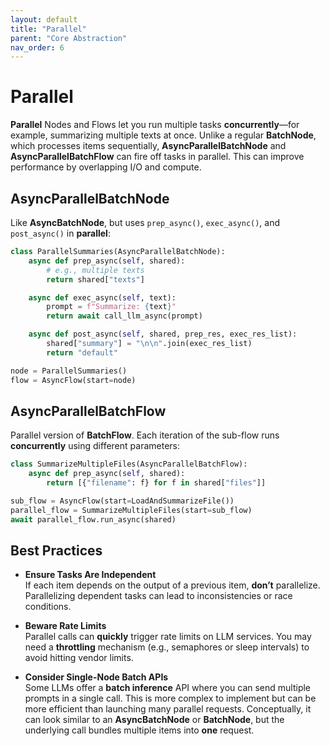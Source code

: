 ```yaml
---
layout: default
title: "Parallel"
parent: "Core Abstraction"
nav_order: 6
---
```


# Parallel

**Parallel** Nodes and Flows let you run multiple tasks **concurrently**—for example, summarizing multiple texts at once. Unlike a regular **BatchNode**, which processes items sequentially, **AsyncParallelBatchNode** and **AsyncParallelBatchFlow** can fire off tasks in parallel. This can improve performance by overlapping I/O and compute. 

## AsyncParallelBatchNode

Like **AsyncBatchNode**, but uses `prep_async()`, `exec_async()`, and `post_async()` in **parallel**:

```python
class ParallelSummaries(AsyncParallelBatchNode):
    async def prep_async(self, shared):
        # e.g., multiple texts
        return shared["texts"]

    async def exec_async(self, text):
        prompt = f"Summarize: {text}"
        return await call_llm_async(prompt)

    async def post_async(self, shared, prep_res, exec_res_list):
        shared["summary"] = "\n\n".join(exec_res_list)
        return "default"

node = ParallelSummaries()
flow = AsyncFlow(start=node)
```

## AsyncParallelBatchFlow

Parallel version of **BatchFlow**. Each iteration of the sub-flow runs **concurrently** using different parameters:

```python
class SummarizeMultipleFiles(AsyncParallelBatchFlow):
    async def prep_async(self, shared):
        return [{"filename": f} for f in shared["files"]]

sub_flow = AsyncFlow(start=LoadAndSummarizeFile())
parallel_flow = SummarizeMultipleFiles(start=sub_flow)
await parallel_flow.run_async(shared)
```

## Best Practices

- **Ensure Tasks Are Independent**  
  If each item depends on the output of a previous item, **don’t** parallelize. Parallelizing dependent tasks can lead to inconsistencies or race conditions.

- **Beware Rate Limits**  
  Parallel calls can **quickly** trigger rate limits on LLM services. You may need a **throttling** mechanism (e.g., semaphores or sleep intervals) to avoid hitting vendor limits.

- **Consider Single-Node Batch APIs**  
  Some LLMs offer a **batch inference** API where you can send multiple prompts in a single call. This is more complex to implement but can be more efficient than launching many parallel requests. Conceptually, it can look similar to an **AsyncBatchNode** or **BatchNode**, but the underlying call bundles multiple items into **one** request.
